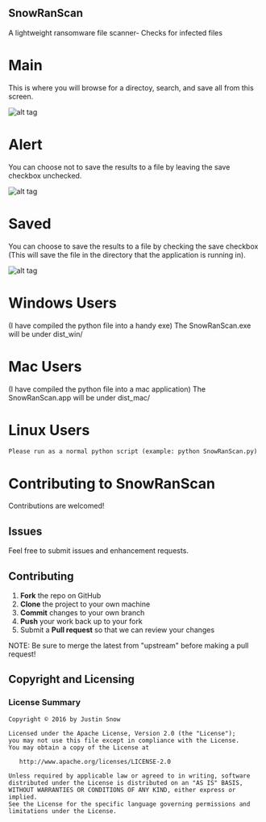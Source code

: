 ## SnowRanScan
  A lightweight ransomware file scanner- Checks for infected files 


# Main 
  This is where you will browse for a directoy, search, and save all from this screen.
  
  ![alt tag](https://github.com/Jrsnow8921/SnowRanScan/raw/master/main.png)

# Alert 
  You can choose not to save the results to a file by leaving the save checkbox unchecked.

  ![alt tag](https://github.com/Jrsnow8921/SnowRanScan/raw/master/found.png)

# Saved

  You can choose to save the results to a file by checking the save checkbox (This will save the file in the directory that the application is running in).
  
  ![alt tag](https://github.com/Jrsnow8921/SnowRanScan/raw/master/saved.png)

# Windows Users 
  (I have compiled the python file into a handy exe)
    The SnowRanScan.exe will be under dist_win/ 

# Mac Users 
  (I have compiled the python file into a mac application)
    The SnowRanScan.app will be under dist_mac/

# Linux Users
    Please run as a normal python script (example: python SnowRanScan.py)

Contributing to SnowRanScan
=========================================

Contributions are welcomed!

Issues
------

Feel free to submit issues and enhancement requests.

Contributing
------------

 1. **Fork** the repo on GitHub
 2. **Clone** the project to your own machine
 3. **Commit** changes to your own branch
 4. **Push** your work back up to your fork
 5. Submit a **Pull request** so that we can review your changes

NOTE: Be sure to merge the latest from "upstream" before making a pull request!

Copyright and Licensing
-----------------------

### License Summary

```
Copyright © 2016 by Justin Snow

Licensed under the Apache License, Version 2.0 (the "License");
you may not use this file except in compliance with the License.
You may obtain a copy of the License at

   http://www.apache.org/licenses/LICENSE-2.0

Unless required by applicable law or agreed to in writing, software
distributed under the License is distributed on an "AS IS" BASIS,
WITHOUT WARRANTIES OR CONDITIONS OF ANY KIND, either express or implied.
See the License for the specific language governing permissions and
limitations under the License.
```


